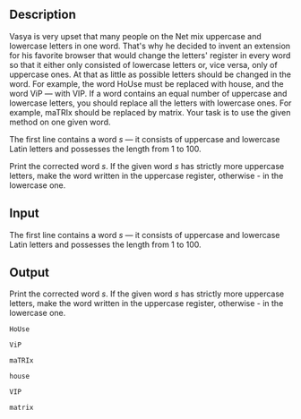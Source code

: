 ## Description

<div><p>Vasya is very upset that many people on the Net mix uppercase and lowercase letters in one word. That's why he decided to invent an extension for his favorite browser that would change the letters' register in every word so that it either only consisted of lowercase letters or, vice versa, only of uppercase ones. At that as little as possible letters should be changed in the word. For example, the word <span class="tex-font-style-tt">HoUse</span> must be replaced with <span class="tex-font-style-tt">house</span>, and the word <span class="tex-font-style-tt">ViP</span> — with <span class="tex-font-style-tt">VIP</span>. If a word contains an equal number of uppercase and lowercase letters, you should replace all the letters with lowercase ones. For example, <span class="tex-font-style-tt">maTRIx</span> should be replaced by <span class="tex-font-style-tt">matrix</span>. Your task is to use the given method on one given word.</p></div><div class="input-specification"><p>The first line contains a word <span class="tex-span"><i>s</i></span> — it consists of uppercase and lowercase Latin letters and possesses the length from <span class="tex-span">1</span> to <span class="tex-span">100</span>.</p></div><div class="output-specification"><p>Print the corrected word <span class="tex-span"><i>s</i></span>. If the given word <span class="tex-span"><i>s</i></span> has strictly more uppercase letters, make the word written in the uppercase register, otherwise - in the lowercase one.</p></div>

## Input

<p>The first line contains a word <span class="tex-span"><i>s</i></span> — it consists of uppercase and lowercase Latin letters and possesses the length from <span class="tex-span">1</span> to <span class="tex-span">100</span>.</p>

## Output

<p>Print the corrected word <span class="tex-span"><i>s</i></span>. If the given word <span class="tex-span"><i>s</i></span> has strictly more uppercase letters, make the word written in the uppercase register, otherwise - in the lowercase one.</p>





```input1
HoUse

```




```input2
ViP

```




```input3
maTRIx

```




```output1
house

```




```output2
VIP

```




```output3
matrix

```



